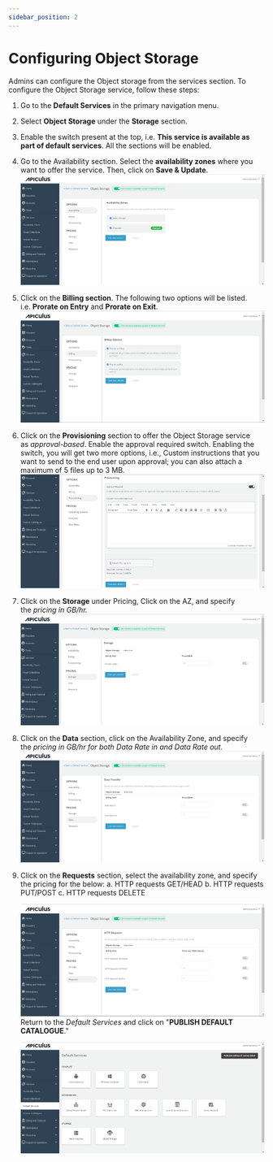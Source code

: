 ```yaml
---
sidebar_position: 2
---
```

# Configuring Object Storage

Admins can configure the Object storage from the services section. To configure the Object Storage service, follow these steps:

1. Go to the **Default Services** in the primary navigation menu.
2. Select **Object Storage** under the **Storage** section.
3. Enable the switch present at the top, i.e. **This service is available as part of default services**. All the sections will be enabled.
4. Go to the Availability section. Select the **availability zones** where you want to offer the service. Then, click on **Save & Update**.
	![Configuring Object Storage](img/ConfiguringObjectStorage1.png)

5. Click on the **Billing section**. The following two options will be listed. i.e. **Prorate on Entry** and **Prorate on Exit**.
	![Configuring Object Storage](img/ConfiguringObjectStorage2.png)

6. Click on the **Provisioning** section to offer the Object Storage service as _approval-based_. Enable the approval required switch. Enabling the switch, you will get two more options, i.e., Custom instructions that you want to send to the end user upon approval; you can also attach a maximum of 5 files up to 3 MB. 
	![Configuring Object Storage](img/ConfiguringObjectStorage3.png)

7. Click on the **Storage** under Pricing, Click on the AZ, and specify the _pricing in GB/hr._ 
	![Configuring Object Storage](img/ConfiguringObjectStorage4.png)

8. Click on the **Data** section, click on the Availability Zone, and specify the _pricing in GB/hr for both Data Rate in and Data Rate out._ 
	![Configuring Object Storage](img/ConfiguringObjectStorage5.png)

9. Click on the **Requests** section, select the availability zone, and specify the pricing for the below:
    a. HTTP requests GET/HEAD
    b. HTTP requests PUT/POST
    c. HTTP requests DELETE

	![Configuring Object Storage](img/ConfiguringObjectStorage6.png) Return to the _Default Services_ and click on "**PUBLISH DEFAULT CATALOGUE**."

	![Configuring Object Storage](img/ConfiguringObjectStorage7.png)